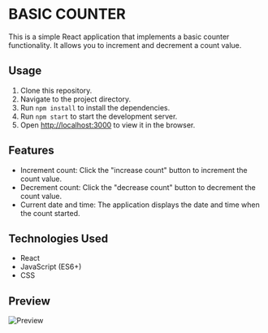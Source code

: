 # BASIC COUNTER

This is a simple React application that implements a basic counter functionality. It allows you to increment and decrement a count value.

## Usage
1. Clone this repository.
2. Navigate to the project directory.
3. Run `npm install` to install the dependencies.
4. Run `npm start` to start the development server.
5. Open [http://localhost:3000](http://localhost:3000) to view it in the browser.

## Features
- Increment count: Click the "increase count" button to increment the count value.
- Decrement count: Click the "decrease count" button to decrement the count value.
- Current date and time: The application displays the date and time when the count started.

## Technologies Used
- React
- JavaScript (ES6+)
- CSS

## Preview
![Preview](counter-preview.png)
